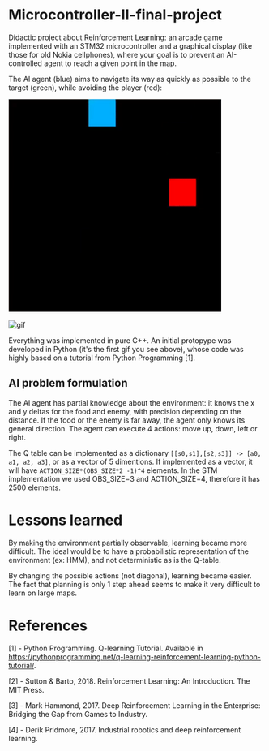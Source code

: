 # Microcontroller-II-final-project
Didactic project about Reinforcement Learning: an arcade game implemented with an STM32 microcontroller and a graphical display (like those for old Nokia cellphones), where your goal is to prevent an AI-controlled agent to reach a given point in the map.

The AI agent (blue) aims to navigate its way as quickly as possible to the target (green), while avoiding the player (red):

![gif](demo_python.gif)

![gif](demo_stm.gif)

Everything was implemented in pure C++. An initial protopype was developed in Python (it's the first gif you see above), whose code was highly based on a tutorial from Python Programming [1].

## AI problem formulation
The AI agent has partial knowledge about the environment: it knows the x and y deltas for the food and enemy, with precision depending on the distance. If the food or the enemy is far away, the agent only knows its general direction. The agent can execute 4 actions: move up, down, left or right. 

The Q table can be implemented as a dictionary `[[s0,s1],[s2,s3]] -> [a0, a1, a2, a3]`, or as a vector of 5 dimentions. If implemented as a vector, it will have `ACTION_SIZE*(OBS_SIZE*2 -1)^4` elements. In the STM implementation we used OBS_SIZE=3 and ACTION_SIZE=4, therefore it has 2500 elements.


# Lessons learned
By making the environment partially observable, learning became more difficult. The ideal would be to have a probabilistic representation of the environment (ex: HMM), and not deterministic as is the Q-table. 

By changing the possible actions (not diagonal), learning became easier. The fact that planning is only 1 step ahead seems to make it very difficult to learn on large maps.

# References
[1] - Python Programming. Q-learning Tutorial. Available in https://pythonprogramming.net/q-learning-reinforcement-learning-python-tutorial/.

[2] - Sutton & Barto, 2018. Reinforcement Learning: An Introduction. The MIT Press.

[3] - Mark Hammond, 2017. Deep Reinforcement Learning in the Enterprise: Bridging the Gap from Games to Industry.

[4] - Derik Pridmore, 2017. Industrial robotics and deep reinforcement learning.

